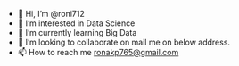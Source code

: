 - 👋 Hi, I’m @roni712
- 👀 I’m interested in Data Science 
- 🌱 I’m currently learning Big Data
- 💞️ I’m looking to collaborate on mail me on below address.
- 📫 How to reach me ronakp765@gmail.com

